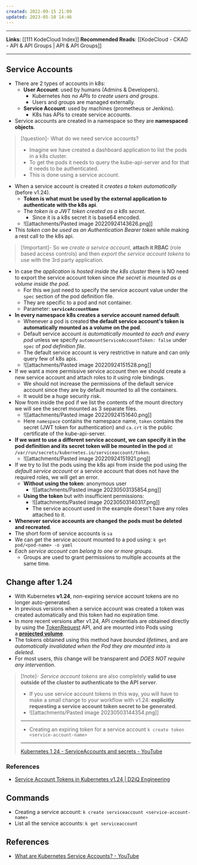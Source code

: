 ```yaml
---
created: 2022-09-15 21:09
updated: 2023-05-10 14:46
---
```

---
**Links**: [[111 KodeCloud Index]]
**Recommended Reads**: [[KodeCloud - CKAD - API & API Groups | API & API Groups]]

---
## Service Accounts
- There are 2 types of accounts in k8s:
	- **User Account**: used by humans (Admins & Developers).
		- Kubernetes *has no APIs to create users and groups*.
		- Users and groups are managed externally.
	- **Service Account**: used by machines (prometheus or Jenkins).
		- K8s has APIs to create service accounts.
- Service accounts are created in a namespace so they are **namespaced objects**.

> [!question]- What do we need service accounts?
> - Imagine we have created a dashboard application to list the pods in a k8s cluster. 
> - To get the pods it needs to query the kube-api-server and for that it needs to be authenticated.
> - This is done using a service account.

- When a service account is created it *creates a token automatically* (before v1.24).
	- **Token is what must be used by the external application to authenticate with the k8s api**.
	- The *token is a JWT token created as a k8s secret*.
		- Since it is a k8s secret it is base64 encoded.
	- ![[attachments/Pasted image 20220924143626.png]]
- This *token can be used as an Authentication Bearer token* while making a rest call to the k8s api.

> [!important]- So we *create a service account*, **attach it RBAC** (role based access controls) and then *export the service account tokens* to use with the 3rd party application.

- In case the *application* is *hosted inside the k8s cluster* there is NO need to export the service account token since *the secret is mounted as a volume inside the pod*.
	- For this we just need to specify the service account value under the `spec` section of the pod definition file.
	- They are specific to a pod and not container.
	- Parameter: **`serviceAccountName`**
- **In every namespace k8s creates a service account named default**.
	- Whenever a pod is created **the default service account's token is automatically mounted as a volume on the pod**.
	- Default service account *is automatically mounted to each and every pod* unless we specify `automountServiceAccountToken: false` under `spec` of *pod definition file*.
	- The default service account is very restrictive in nature and can only query few of k8s apis.
	- ![[attachments/Pasted image 20220924151528.png]]
- If we want a more permissive service account then we should create a new service account and attach roles to it using role bindings.
	- We should not increase the permissions of the default service account since they  are by default mounted to all the containers. 
	- It would be a huge security risk.
- Now from inside the pod if we list the contents of the mount directory we will see the secret mounted as 3 separate files.
	- ![[attachments/Pasted image 20220924151640.png]]
	- Here `namespace` contains the namespace name, `token` contains the secret (JWT token for authentication) and `ca.crt` is the public certificate of the kube-api-server.
- **If we want to use a different service account, we can specify it in the pod definition and its secret token will be mounted in the pod** at `/var/run/secrets/kubernetes.io/serviceaccount/token`.
	- ![[attachments/Pasted image 20220924151921.png]]
- If we try to list the pods using the k8s api from inside the pod using the *default service account* or a service account that does not have the required roles, we will get an error.
	- **Without using the token**: anonymous user
		- ![[attachments/Pasted image 20230503135854.png]]
	- **Using the token** but with insufficient permissions:
		- ![[attachments/Pasted image 20230503140317.png]]
		- The service account used in the example doesn't have any roles attached to it.
- **Whenever service accounts are changed the pods must be deleted and recreated**.
- The short form of service accounts is `sa`
- We can get the service account mounted to a pod using: `k get pod/<pod-name> -o yaml`
- *Each service account can belong to one or more groups*.
	- Groups are used to grant permissions to multiple accounts at the same time.

## Change after 1.24
- With Kubernetes **v1.24**, non-expiring service account tokens are no longer auto-generated.
- In previous versions when a service account was created a token was created automatically and this token had no expiration time.
- In more recent versions after v1.24, API credentials are obtained directly by using the [TokenRequest](https://kubernetes.io/docs/reference/kubernetes-api/authentication-resources/token-request-v1/) API, and are mounted into Pods using a **[projected volume](https://kubernetes.io/docs/reference/access-authn-authz/service-accounts-admin/#bound-service-account-token-volume)**. 
- The tokens obtained using this method have *bounded lifetimes*, and are *automatically invalidated when the Pod they are mounted into is deleted*.
- For most users, this change will be transparent and *DOES NOT require any intervention*.

> [!note]- *Service account tokens* are also completely **valid to use outside of the cluster to authenticate to the API server**. 
> - If you use service account tokens in this way, you will have to make a small change to your workflow with v1.24: **explicitly requesting a service account token secret to be generated**.
> - ![[attachments/Pasted image 20230503144354.png]]
> ---
> - Creating an expiring token for a service account `k create token <service-account-name>`
> ---
> [Kubernetes 1 24 - ServiceAccounts and secrets - YouTube](https://www.youtube.com/watch?v=vk0EIznJJe0)

### References
- [Service Account Tokens in Kubernetes v1.24 | D2iQ Engineering](https://eng.d2iq.com/blog/service-account-tokens-in-kubernetes-v1.24/)

## Commands
- Creating a service account: `k create serviceaccount <service-account-name>`
- List all the service accounts: `k get serviceaccount`

## References
- [What are Kubernetes Service Accounts? - YouTube](https://www.youtube.com/watch?v=uoLXbrGdLRE)